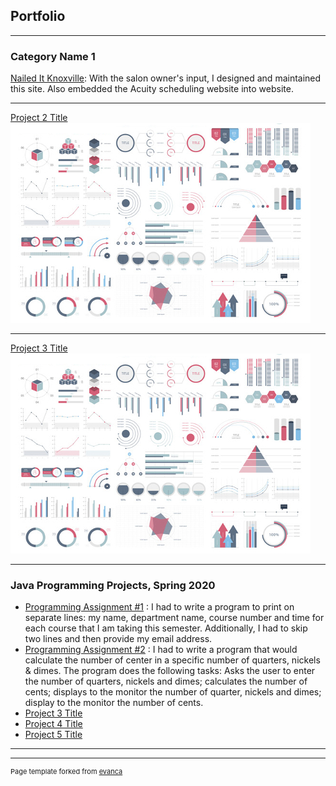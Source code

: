 ## Portfolio

---

### Category Name 1 

[Nailed It Knoxville](https://naileditknoxville.com/): With the salon owner's input, I designed and maintained this site.  Also embedded the Acuity scheduling website into website.

---
[Project 2 Title](/pdf/sample_presentation.pdf)
<img src="images/dummy_thumbnail.jpg?raw=true"/>

---
[Project 3 Title](http://example.com/)
<img src="images/dummy_thumbnail.jpg?raw=true"/>

---

### Java Programming Projects, Spring 2020

- [Programming Assignment #1](https://github.com/smcraigo/JavaProgramsSpring2020/blob/master/CraigoPass1.java)
 : I had to write a program to print on separate lines: my name, department name, course number and time for each course that I am taking this semester.  Additionally, I had to skip two lines and then provide my email address.
- [Programming Assignment #2](https://github.com/smcraigo/JavaProgramsSpring2020/blob/master/CraigoPass2.java) : I had to write a program that would calculate the number of center in a specific number of quarters, nickels & dimes.  The program does the following tasks: Asks the user to enter the number of quarters, nickels and dimes; calculates the number of cents; displays to the monitor the number of quarter, nickels and dimes; display to the monitor the number of cents.
- [Project 3 Title](http://example.com/)
- [Project 4 Title](http://example.com/)
- [Project 5 Title](http://example.com/)

---




---
<p style="font-size:11px">Page template forked from <a href="https://github.com/evanca/quick-portfolio">evanca</a></p>
<!-- Remove above link if you don't want to attibute -->
